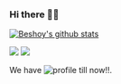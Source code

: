 ### Hi there 👋👋

[![Beshoy's github stats](https://awesome-github-stats.azurewebsites.net/user-stats/beshoyhindy?theme=nord)](https://git.io/awesome-stats-card)

[<img src="https://img.shields.io/badge/twitter-%231DA1F2.svg?&style=for-the-badge&logo=twitter&logoColor=white" />](https://twitter.com/beshoyhindy)
[<img src="https://img.shields.io/badge/linkedin-%230077B5.svg?&style=for-the-badge&logo=linkedin&logoColor=white" />](https://linkedin.com/in/beshoyhindy)


We have  ![profile](https://gpvc.arturio.dev/beshoyhindy) till now!!.
